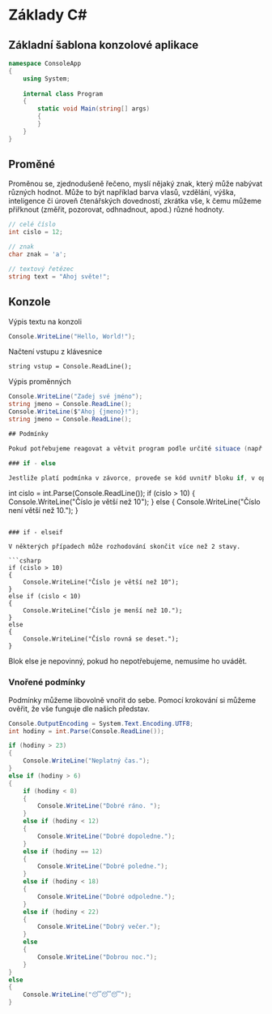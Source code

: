 # Základy C#

## Základní šablona konzolové aplikace

```csharp
namespace ConsoleApp
{
    using System;
  
    internal class Program
    {
        static void Main(string[] args)
        {
        }
    }
}
```

## Proměné

Proměnou se, zjednodušeně řečeno, myslí nějaký znak, který může nabývat různých hodnot. Může to být například barva vlasů, vzdělání, výška, inteligence či úroveň čtenářských dovedností, zkrátka vše, k čemu můžeme přiřknout (změřit, pozorovat, odhnadnout, apod.) různé hodnoty.

```csharp
// celé číslo
int cislo = 12;

// znak
char znak = 'a';

// textový řetězec
string text = "Ahoj světe!";
```

## Konzole

Výpis textu na konzoli

```csharp
Console.WriteLine("Hello, World!");
```

Načtení vstupu z klávesnice

```
string vstup = Console.ReadLine();
```

Výpis proměnných

```csharp
Console.WriteLine("Zadej své jméno");
string jmeno = Console.ReadLine();
Console.WriteLine($"Ahoj {jmeno}!");
string jmeno = Console.ReadLine();

## Podmínky

Pokud potřebujeme reagovat a větvit program podle určité situace (např. hodnota zadaná uživatelem).

### if - else

Jestliže platí podmínka v závorce, provede se kód uvnitř bloku if, v opačném případě se provede kód uvnitř bloku else

```
int cislo = int.Parse(Console.ReadLine());
if (cislo > 10)
{
    Console.WriteLine("Číslo je větší než 10");
}
else
{
    Console.WriteLine("Číslo není větší než 10.");
}
```

### if - elseif

V některých případech může rozhodování skončit více než 2 stavy.

```csharp
if (cislo > 10)
{
    Console.WriteLine("Číslo je větší než 10");
}
else if (cislo < 10)
{
    Console.WriteLine("Číslo je menší než 10.");
}
else
{
    Console.WriteLine("Číslo rovná se deset.");
}
```

Blok else je nepovinný, pokud ho nepotřebujeme, nemusíme ho uvádět.

### Vnořené podmínky

Podmínky můžeme libovolně vnořit do sebe. Pomocí krokování si můžeme ověřit, že vše funguje dle našich představ.

```csharp
Console.OutputEncoding = System.Text.Encoding.UTF8;
int hodiny = int.Parse(Console.ReadLine());

if (hodiny > 23)
{
    Console.WriteLine("Neplatný čas.");
}
else if (hodiny > 6)
{
    if (hodiny < 8)
    {
        Console.WriteLine("Dobré ráno. ");
    }
    else if (hodiny < 12)
    {
        Console.WriteLine("Dobré dopoledne.");
    }
    else if (hodiny == 12)
    {
        Console.WriteLine("Dobré poledne.");
    }
    else if (hodiny < 18)
    {
        Console.WriteLine("Dobré odpoledne.");
    }
    else if (hodiny < 22)
    {
        Console.WriteLine("Dobrý večer.");
    }
    else
    {
        Console.WriteLine("Dobrou noc.");
    }
}
else
{
    Console.WriteLine("😴😴😴");
}
```
